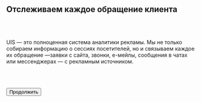 <br>
<br>

## Отслеживаем каждое обращение клиента

<br>
<br>

UIS — это полноценная система аналитики рекламы. Мы не только собираем информацию о сессиях посетителей, но и связываем каждое их обращение —заявки с сайта, звонки, е-мейлы, сообщения в чатах или мессенджерах — с рекламным источником. 

<br>
<br>

<button b_to="/demo/romi/3Screen.md" b_type="fill" b_theme="primary">Продолжить</button>